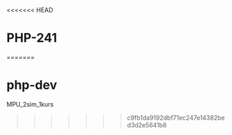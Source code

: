 <<<<<<< HEAD
# PHP-241
=======
# php-dev
MPU_2sim_1kurs
>>>>>>> c9fb1da9192dbf71ec247e14382bed3d2e5641b8
